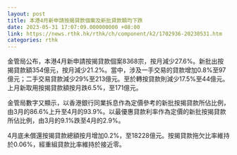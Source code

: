 ```yaml
---
layout: post
title: 本港4月新申請按揭貸款個案及新批貸款額均下跌
date: 2023-05-31 17:07:09.000000000 +08:00
link: https://news.rthk.hk/rthk/ch/component/k2/1702936-20230531.htm
categories: rthk
---
```


金管局公布，本港4月新申請按揭貸款個案8368宗，按月減少27.6%。新批出按揭貸款額354億元，按月減少21.2%。當中，涉及一手交易的貸款增加0.8%至97億元；二手交易貸款減少29%至213億元。至於轉按貸款則減少17.5%至44億元。上月新取用按揭貸款額按月跌6.5%，至171億元。

金管局數字又顯示，以香港銀行同業拆息作為定價參考的新批按揭貸款所佔比例，由3月的86.6%上升至4月的93.9%。以最優惠貸款利率作為定價的新批按揭貸款所佔比例，由3月的9.1%跌至4月的2.9%。

4月底未償還按揭貸款總額按月增加0.2%，至18228億元。按揭貸款拖欠比率維持於0.06%，經重組貸款比率維持於接近零。
